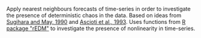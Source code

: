 Apply nearest neighbours forecasts of time-series in order to investigate the presence of deterministic chaos in the data. Based on ideas from [Sugihara and May, 1990](https://www.nature.com/articles/344734a0) and [Ascioti et al., 1993](https://academic.oup.com/plankt/article/15/6/603/1522137).
Uses functions from [R package "rEDM"](https://cran.r-project.org/web/packages/rEDM/vignettes/rEDM-tutorial.html) to investigate the presence of nonlinearity in time-series.
